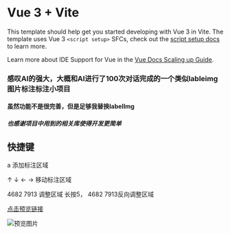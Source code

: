 # Vue 3 + Vite

This template should help get you started developing with Vue 3 in Vite. The template uses Vue 3 `<script setup>` SFCs, check out the [script setup docs](https://v3.vuejs.org/api/sfc-script-setup.html#sfc-script-setup) to learn more.

Learn more about IDE Support for Vue in the [Vue Docs Scaling up Guide](https://vuejs.org/guide/scaling-up/tooling.html#ide-support).

### 感叹AI的强大，大概和AI进行了100次对话完成的一个类似lableimg图片标注标注小项目

#### 虽然功能不是很完善，但是足够我替换labelImg

##### 也感谢项目中用到的相关库使得开发更简单

## 快捷键
a 添加标注区域

↑  ↓ ← → 移动标注区域

4682 7913 调整区域
长按5， 4682 7913反向调整区域

[点击预览链接](https://rzl.github.io/web-label-img/dist/)

![预览图片](https://rzl.github.io/web-label-img/%E5%BE%AE%E4%BF%A1%E6%88%AA%E5%9B%BE_20250409221303.png)

